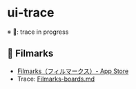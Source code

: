 # ui-trace

※ 🚀: trace in progress

## 🚀 Filmarks

- [‎Filmarks（フィルマークス）- App Store](https://itunes.apple.com/jp/app/filmarks-%E3%83%95%E3%82%A3%E3%83%AB%E3%83%9E%E3%83%BC%E3%82%AF%E3%82%B9/id549126249?mt=8)
- Trace: [Filmarks-boards.md](./Filmarks/Filmarks-boards.md)